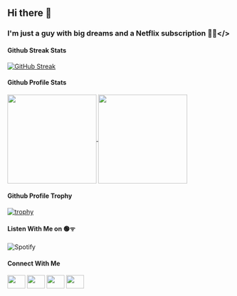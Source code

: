 ## Hi there 👋

### I'm just a guy with big dreams and a Netflix subscription 💭🍿</>

#### Github Streak Stats
[![GitHub Streak](https://github-readme-streak-stats.herokuapp.com?user=clone47&theme=catppuccin-latte)](https://git.io/streak-stats)

#### Github Profile Stats
<a href="https://github.com/anuraghazra/github-readme-stats">
  <img height=200 align="center" src="https://github-readme-stats.vercel.app/api?username=clone47&theme=catppuccin_latte" />
</a>
<a href="https://github.com/anuraghazra/convoychat">
  <img height=200 align="center" src="https://github-readme-stats.vercel.app/api/top-langs?username=clone47&layout=compact&langs_count=8&card_width=320&theme=catppuccin_latte" />
</a>

#### Github Profile Trophy
[![trophy](https://github-profile-trophy.vercel.app/?username=clone47&theme=flat&margin-w=15&margin-h=15)](https://github.com/ryo-ma/github-profile-trophy)

#### Listen With Me on 🟢ᯤ
![Spotify](https://spotify-recently-played-readme.vercel.app/api?user=uksm9tzudywpnwn35oy5u6olk)

#### Connect With Me
<p align="left">
<a href="https://twitter.com/ayon_alfaz" target="blank"><img align="center" src="https://cdn.jsdelivr.net/npm/simple-icons@3.0.1/icons/twitter.svg" alt="" height="30" width="40" /></a>
<a href="https://www.linkedin.com/in/ayonalfaz" target="blank"><img align="center" src="https://cdn.jsdelivr.net/npm/simple-icons@3.0.1/icons/linkedin.svg" alt="" height="30" width="40" /></a>
<a href="https://www.instagram.com/ayon.alfaz/" target="blank"><img align="center" src="https://cdn.jsdelivr.net/npm/simple-icons@3.0.1/icons/instagram.svg" alt="" height="30" width="40" /></a>
<a href="https://www.facebook.com/ayon.alfaz" target="blank"><img align="center" src="https://cdn.jsdelivr.net/npm/simple-icons@3.0.1/icons/facebook.svg" alt="" height="30" width="40" /></a>
</p>
